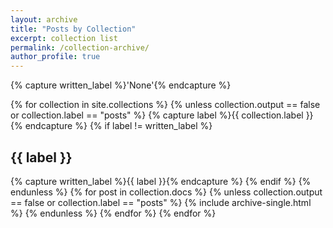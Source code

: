 ```yaml
---
layout: archive
title: "Posts by Collection"
excerpt: collection list
permalink: /collection-archive/
author_profile: true
---
```


{% capture written_label %}'None'{% endcapture %}

{% for collection in site.collections %}
  {% unless collection.output == false or collection.label == "posts" %}
    {% capture label %}{{ collection.label }}{% endcapture %}
    {% if label != written_label %}
      <h2 id="{{ label | slugify }}" class="archive__subtitle">{{ label }}</h2>
      {% capture written_label %}{{ label }}{% endcapture %}
    {% endif %}
  {% endunless %}
  {% for post in collection.docs %}
    {% unless collection.output == false or collection.label == "posts" %}
      {% include archive-single.html %}
    {% endunless %}
  {% endfor %}
{% endfor %}